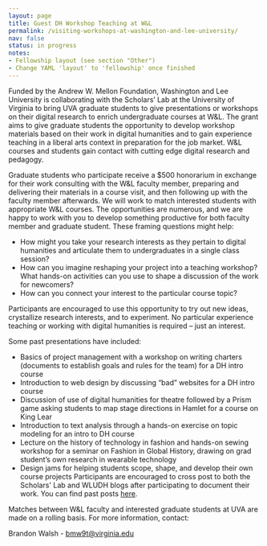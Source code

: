 ```yaml
---
layout: page
title: Guest DH Workshop Teaching at W&L
permalink: /visiting-workshops-at-washington-and-lee-university/
nav: false
status: in progress
notes:
- Fellowship layout (see section "Other")
- Change YAML 'layout' to 'fellowship' once finished
---
```


Funded by the Andrew W. Mellon Foundation, Washington and Lee University is collaborating with the Scholars’ Lab at the University of Virginia to bring UVA graduate students to give presentations or workshops on their digital research to enrich undergraduate courses at W&L. The grant aims to give graduate students the opportunity to develop workshop materials based on their work in digital humanities and to gain experience teaching in a liberal arts context in preparation for the job market. W&L courses and students gain contact with cutting edge digital research and pedagogy.

Graduate students who participate receive a $500 honorarium in exchange for their work consulting with the W&L faculty member, preparing and delivering their materials in a course visit, and then following up with the faculty member afterwards. We will work to match interested students with appropriate W&L courses. The opportunities are numerous, and we are happy to work with you to develop something productive for both faculty member and graduate student. These framing questions might help:

* How might you take your research interests as they pertain to digital humanities and articulate them to undergraduates in a single class session?
* How can you imagine reshaping your project into a teaching workshop?
What hands-on activities can you use to shape a discussion of the work for newcomers?
* How can you connect your interest to the particular course topic?

Participants are encouraged to use this opportunity to try out new ideas, crystallize research interests, and to experiment. No particular experience teaching or working with digital humanities is required – just an interest.

Some past presentations have included:

* Basics of project management with a workshop on writing charters (documents to establish goals and rules for the team) for a DH intro course
* Introduction to web design by discussing “bad” websites for a DH intro course
* Discussion of use of digital humanities for theatre followed by a Prism game asking students to map stage directions in Hamlet for a course on King Lear
* Introduction to text analysis through a hands-on exercise on topic modeling for an intro to DH course
* Lecture on the history of technology in fashion and hands-on sewing workshop for a seminar on Fashion in Global History, drawing on grad student’s own research in wearable technology
* Design jams for helping students scope, shape, and develop their own course projects
Participants are encouraged to cross post to both the Scholars' Lab and WLUDH blogs after participating to document their work. You can find past posts [here](http://digitalhumanities.wlu.edu/blog/category/uva-collaboration/).

Matches between W&L faculty and interested graduate students at UVA are made on a rolling basis. For more information, contact:

Brandon Walsh - [bmw9t@virginia.edu](mailto:bmw9t@virginia.edu)
